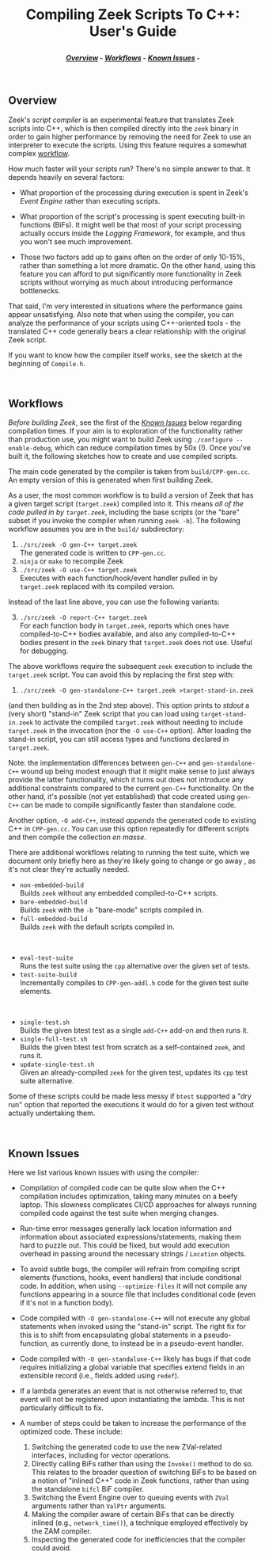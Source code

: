 <h1 align="center">

Compiling Zeek Scripts To C++: User's Guide

</h1><h4 align="center">

[_Overview_](#overview) -
[_Workflows_](#workflows) -
[_Known Issues_](#known-issues) -

</h4>


<br>

Overview
--------

Zeek's _script compiler_ is an experimental feature that translates Zeek
scripts into C++, which is then compiled directly into the `zeek` binary in
order to gain higher performance by removing the need for Zeek to use an
interpreter to execute the scripts.  Using this feature requires a
somewhat complex [workflow](#workflows).

How much faster will your scripts run?  There's no simple answer to that.
It depends heavily on several factors:

* What proportion of the processing during execution is spent in Zeek's
_Event Engine_ rather than executing scripts.

* What proportion of the script's processing is spent executing built-in
functions (BiFs).
It might well be that most of your script processing actually occurs inside
the _Logging Framework_, for example, and thus you won't see much improvement.

* Those two factors add up to gains often on the order of only 10-15%,
rather than something a lot more dramatic.  On the other hand, using
this feature you can afford to put significantly more functionality in
Zeek scripts without worrying as much about introducing performance
bottlenecks.

That said, I'm very interested in situations where the performance
gains appear unsatisfying.  Also note that when using the compiler, you
can analyze the performance of your scripts using C++-oriented tools -
the translated C++ code generally bears a clear relationship
with the original Zeek script.

If you want to know how the compiler itself works, see the sketch
at the beginning of `Compile.h`.

<br>


Workflows
---------

_Before building Zeek_, see the first of the [_Known Issues_](#known-issues)
below regarding compilation times.  If your aim is to exploration of the
functionality rather than production use, you might want to build Zeek
using `./configure --enable-debug`, which can reduce compilation times by
50x (!).  Once you've built it, the following sketches how to create
and use compiled scripts.

The main code generated by the compiler is taken from
`build/CPP-gen.cc`.  An empty version of this is generated when
first building Zeek.

As a user, the most common workflow is to build a version of Zeek that
has a given target script (`target.zeek`) compiled into it.  This means
_all of the code pulled in by `target.zeek`_, including the base scripts
(or the "bare" subset if you invoke the compiler when running `zeek -b`).
The following workflow assumes you are in the `build/` subdirectory:

1. `./src/zeek -O gen-C++ target.zeek`  
The generated code is written to
`CPP-gen.cc`.
2. `ninja` or `make` to recompile Zeek
3. `./src/zeek -O use-C++ target.zeek`  
Executes with each function/hook/event
handler pulled in by `target.zeek` replaced with its compiled version.

Instead of the last line above, you can use the following variants:

3. `./src/zeek -O report-C++ target.zeek`  
For each function body in
`target.zeek`, reports which ones have compiled-to-C++ bodies available,
and also any compiled-to-C++ bodies present in the `zeek` binary that
`target.zeek` does not use.  Useful for debugging.

The above workflows require the subsequent `zeek` execution to include
the `target.zeek` script.  You can avoid this by replacing the first step with:

1. `./src/zeek -O gen-standalone-C++ target.zeek >target-stand-in.zeek`

(and then building as in the 2nd step above).
This option prints to _stdout_ a 
(very short) "stand-in" Zeek script that you can load using
`target-stand-in.zeek` to activate the compiled `target.zeek`
without needing to include `target.zeek` in the invocation (nor
the `-O use-C++` option).  After loading the stand-in script,
you can still access types and functions declared in `target.zeek`.

Note: the implementation differences between `gen-C++` and `gen-standalone-C++`
wound up being modest enough that it might make sense to just always provide
the latter functionality, which it turns out does not introduce any
additional constraints compared to the current `gen-C++` functionality.
On the other hand, it's possible (not yet established) that code created
using `gen-C++` can be made to compile significantly faster than
standalone code.

Another option, `-O add-C++`, instead _appends_ the generated code to existing C++ in `CPP-gen.cc`.
You can use this option repeatedly for different scripts and then
compile the collection _en masse_.

There are additional workflows relating to running the test suite, which
we document only briefly here as they're likely going to change or go away
, as it's not clear they're actually needed.

* `non-embedded-build`  
Builds `zeek` without any embedded compiled-to-C++ scripts.
* `bare-embedded-build`  
Builds `zeek` with the `-b` "bare-mode" scripts compiled in.
* `full-embedded-build`  
Builds `zeek` with the default scripts compiled in.

<br>

* `eval-test-suite`  
Runs the test suite using the `cpp` alternative over the given set of tests.
* `test-suite-build`  
Incrementally compiles to `CPP-gen-addl.h` code for the given test suite elements.

<br>

* `single-test.sh`  
Builds the given btest test as a single `add-C++` add-on and then runs it.
* `single-full-test.sh`  
Builds the given btest test from scratch as a self-contained `zeek`, and runs it.
* `update-single-test.sh`  
Given an already-compiled `zeek` for the given test, updates its `cpp` test suite alternative.

Some of these scripts could be made less messy if `btest` supported
a "dry run" option that reported the executions it would do for a given
test without actually undertaking them.

<br>

Known Issues
------------

Here we list various known issues with using the compiler:
<br>

* Compilation of compiled code can be quite slow when the C++ compilation
includes optimization,
taking many minutes on a beefy laptop.  This slowness complicates
CI/CD approaches for always running compiled code against the test suite
when merging changes.

* Run-time error messages generally lack location information and information
about associated expressions/statements, making them hard to puzzle out.
This could be fixed, but would add execution overhead in passing around
the necessary strings / `Location` objects.

* To avoid subtle bugs, the compiler will refrain from compiling script elements (functions, hooks, event handlers) that include conditional code.  In addition, when using `--optimize-files` it will not compile any functions appearing in a source file that includes conditional code (even if it's not in a function body).

* Code compiled with `-O gen-standalone-C++` will not execute any global
statements when invoked using the "stand-in" script.  The right fix for
this is to shift from encapsulating global statements in a pseudo-function,
as currently done, to instead be in a pseudo-event handler.

* Code compiled with `-O gen-standalone-C++` likely has bugs if that
code requires initializing a global variable that specifies extend fields in
an extensible record (i.e., fields added using `redef`).

* If a lambda generates an event that is not otherwise referred to, that
event will not be registered upon instantiating the lambda.  This is not
particularly difficult to fix.

* A number of steps could be taken to increase the performance of
the optimized code.  These include:
	1. Switching the generated code to use the new ZVal-related interfaces, including for vector operations.
	2. Directly calling BiFs rather than using the `Invoke()` method to do so.  This relates to the broader question of switching BiFs to be based on a notion of "inlined C++" code in Zeek functions, rather than using the standalone `bifcl` BiF compiler.
	3. Switching the Event Engine over to queuing events with `ZVal` arguments rather than `ValPtr` arguments.
	4. Making the compiler aware of certain BiFs that can be directly inlined (e.g., `network_time()`), a technique employed effectively by the ZAM compiler.
	5. Inspecting the generated code for inefficiencies that the compiler could avoid.
